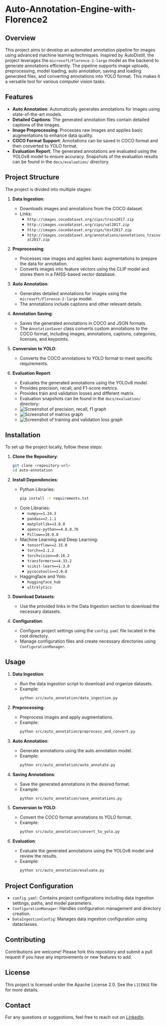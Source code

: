 # Auto-Annotation-Engine-with-Florence2

## Overview

This project aims to develop an automated annotation pipeline for images using advanced machine learning techniques. Inspired by AutoDistill, the project leverages the `microsoft/Florence-2-large` model as the backend to generate annotations efficiently. The pipeline supports image uploads, preprocessing, model loading, auto annotation, saving and loading generated files, and converting annotations into YOLO format. This makes it a versatile tool for various computer vision tasks.

## Features

- **Auto Annotation**: Automatically generates annotations for images using state-of-the-art models.
- **Detailed Captions**: The generated annotation files contain detailed captions of the images.
- **Image Preprocessing**: Processes raw images and applies basic augmentations to enhance data quality.
- **COCO Format Support**: Annotations can be saved in COCO format and then converted to YOLO format.
- **Evaluation Report**: The generated annotations are evaluated using the YOLOv8 model to ensure accuracy. Snapshots of the evaluation results can be found in the `docs/evaluation/` directory.

## Project Structure

The project is divided into multiple stages:

1. **Data Ingestion**:
   - Downloads images and annotations from the COCO dataset.
   - Links:
     - `http://images.cocodataset.org/zips/train2017.zip`
     - `http://images.cocodataset.org/zips/val2017.zip`
     - `http://images.cocodataset.org/zips/test2017.zip`
     - `http://images.cocodataset.org/annotations/annotations_trainval2017.zip`
  
2. **Preprocessing**:
   - Processes raw images and applies basic augmentations to prepare the data for annotation.
   - Converts images into feature vectors using the CLIP model and stores them in a FAISS-based vector database.

3. **Auto Annotation**:
   - Generates detailed annotations for images using the `microsoft/Florence-2-large` model.
   - The annotations include captions and other relevant details.

4. **Annotation Saving**:
   - Saves the generated annotations in COCO and JSON formats.
   - The `AnnotationSaver` class converts custom annotations to the COCO format, including images, annotations, captions, categories, licenses, and keypoints.
  
5. **Conversion to YOLO**:
   - Converts the COCO annotations to YOLO format to meet specific requirements.
      
6. **Evaluation Report**:
   - Evaluates the generated annotations using the YOLOv8 model.
   - Provides precision, recall, and F1-score metrics.
   - Provides train and validation losses and different matrix.
   - Evaluation snapshots can be found in the `docs/evaluation/` directory:
   - ![Screenshot of precision, recall, f1 graph](docs/evaluation/precesion_recall_f1.png)
   - ![Screenshot of matrixs graph](docs/evaluation/matrix.png)
   - ![Screenshot of training and validation loss graph](docs/evaluation/train_val_loss.png)
    

## Installation

To set up the project locally, follow these steps:

1. **Clone the Repository**:
   ```bash
   git clone <repository-url>
   cd auto-annotation
   ```

2. **Install Dependencies**:
   - Python Libraries:
     ```bash
     pip install -r requirements.txt
     ```
   - Core Libraries:
     - `numpy==1.24.3`
     - `pandas==2.1.1`
     - `matplotlib==3.8.0`
     - `opencv-python==4.8.0.76`
     - `Pillow==10.0.0`
   - Machine Learning and Deep Learning:
     - `tensorflow==2.15.0`
     - `torch==2.1.2`
     - `torchvision==0.16.2`
     - `transformers==4.33.2`
     - `scikit-learn==1.3.0`
     - `pycocotools==2.0.8`
   - Haggingface and Yolo:
     - `huggingface_hub`
     - `ultralytics`

3. **Download Datasets**:
   - Use the provided links in the Data Ingestion section to download the necessary datasets.

4. **Configuration**:
   - Configure project settings using the `config.yaml` file located in the root directory.
   - Manage configuration files and create necessary directories using `ConfigurationManager`.

## Usage

1. **Data Ingestion**:
   - Run the data ingestion script to download and organize datasets.
   - Example:
     ```bash
     python src/auto_annotation/data_ingestion.py
     ```

2. **Preprocessing**:
   - Preprocess images and apply augmentations.
   - Example:
     ```bash
     python src/auto_annotation/preprocess_and_convert.py
     ```

3. **Auto Annotation**:
   - Generate annotations using the auto annotation model.
   - Example:
     ```bash
     python src/auto_annotation/auto_annotate.py
     ```

4. **Saving Annotations**:
   - Save the generated annotations in the desired format.
   - Example:
     ```bash
     python src/auto_annotation/save_annotations.py
     ```

5. **Conversion to YOLO**:
   - Convert the COCO format annotations to YOLO format.
   - Example:
     ```bash
     python src/auto_annotation/convert_to_yolo.py
     ```

6. **Evaluation**:
   - Evaluate the generated annotations using the YOLOv8 model and review the results.
   - Example:
     ```bash
     python src/auto_annotation/evaluate.py
     ```

## Project Configuration

- `config.yaml`: Contains project configurations including data ingestion settings, paths, and model parameters.
- `ConfigurationManager`: Handles configuration management and directory creation.
- `DataIngestionConfig`: Manages data ingestion configuration using dataclasses.

## Contributing

Contributions are welcome! Please fork this repository and submit a pull request if you have any improvements or new features to add.

## License

This project is licensed under the Apache License 2.0. See the `LICENSE` file for more details.

## Contact

For any questions or suggestions, feel free to reach out on [LinkedIn](https://www.linkedin.com/in/himankoboruah/).
